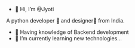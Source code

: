 - 👋 Hi, I’m @Jyoti

A python developer 🎯 and designer🎨 from India.
- 👀 Having knowledge of Backend development
- 🌱 I’m currently learning new technologies...

<!---
Jyoti-342/Jyoti-342 is a ✨ special ✨ repository because its `README.md` (this file) appears on your GitHub profile.
You can click the Preview link to take a look at your changes.
--->
